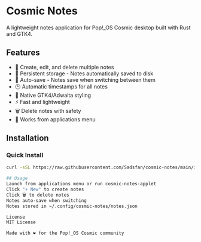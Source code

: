 # Cosmic Notes

A lightweight notes application for Pop!_OS Cosmic desktop built with Rust and GTK4.

## Features

- 📝 Create, edit, and delete multiple notes
- 💾 Persistent storage - Notes automatically saved to disk
- 🔄 Auto-save - Notes save when switching between them
- 🕒 Automatic timestamps for all notes
- 🎨 Native GTK4/Adwaita styling
- ⚡ Fast and lightweight
- 🗑️ Delete notes with safety
- 🚀 Works from applications menu

## Installation

### Quick Install
```bash
curl -sSL https://raw.githubusercontent.com/Sadsfan/cosmic-notes/main/install.sh | bash

## Usage
Launch from applications menu or run cosmic-notes-applet
Click "+ New" to create notes
Click 🗑️ to delete notes
Notes auto-save when switching
Notes stored in ~/.config/cosmic-notes/notes.json

License
MIT License

Made with ❤️ for the Pop!_OS Cosmic community
